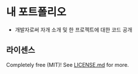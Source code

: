 # 내 포트폴리오
- 개발자로써 자개 소개 및 한 프로젝트에 대한 코드 공개


## 라이센스

Completely free (MIT)! See [LICENSE.md](LICENSE.md) for more.
